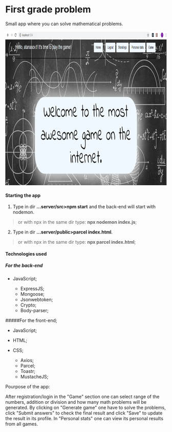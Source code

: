 # First grade problem

Small app where you can solve mathematical problems.

<img src="./server/first_grade.png" width="600" height="480">

#### Starting the app

1. Type in dir **...server/src>npm start** and the back-end will start with nodemon.
>or with npx in the same dir type: **npx nodemon index.js**;

2. Type in dir **...server/public>parcel index.html**.
>or with npx in the same dir type: **npx parcel index.html**;

#### Technologies used

##### For the back-end

- JavaScript;

	- ExpressJS;
	- Mongoose;
	- Jsonwebtoken;
	- Crypto;
	- Body-parser;

#####For the front-end;

- JavaScript;
- HTML;
- CSS;

	- Axios;
	- Parcel;
	- Toastr;
	- MustacheJS;

Pourpose of the app:

After registration/login in the "Game" section one can select range of the numbers, addition or division and how many math problems will be generated. By clicking on "Generate game" one have to solve the problems, click "Submit answers" to check the final result and click "Save" to update the result in its profile. In "Personal stats" one can view its personal results from all games.